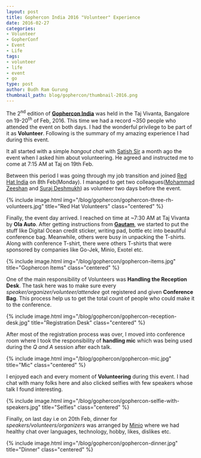 ```yaml
---
layout: post
title: Gophercon India 2016 "Volunteer" Experience
date: 2016-02-27
categories:
- Volunteer
- GopherConf
- Event
- Life
tags:
- volunteer
- life
- event
- go
type: post
author: Budh Ram Gurung
thumbnail_path: blog/gophercon/thumbnail-2016.png
---
```


The 2<sup>nd</sup> edition of [**Gophercon India**](http://www.gophercon.in 'Awesome Conf') was held in the Taj Vivanta, Bangalore on 19-20<sup>th</sup> of Feb, 2016.
This time we had a record ~350 people who attended the event on both days.
I had the wonderful privilege to be part of it as **Volunteer**. Following is the summary of my amazing experience I had during this event.

It all started with a simple _hangout chat_ with [Satish Sir](http://satishtalim.com 'Mentor') a month ago the
event when I asked him about volunteering. He agreed and instructed me to come at 7:15 AM at Taj on 19th
Feb.

Between this period I was going through my job transition and joined [Red Hat India](http://redhat.com)
on 8th Feb(Monday).<!-- and had gone through amazing experience of relocation process. -->
I managed to get two colleagues([Mohammad Zeeshan](https://twitter.com/zee_10000) and [Suraj Deshmukh](https://twitter.com/surajd_)) as volunteer two days before the event.

{% include image.html
           img="/blog/gophercon/gophercon-three-rh-volunteers.jpg"
           title="Red Hat Volunteers"
           class="centered"
%}

Finally, the event day arrived. I reached on time at ~7:30 AM at Taj Vivanta by **Ola Auto**.
After getting instructions from [**Gautam**]( 'Organizer'), we started to put the stuff like Digital Ocean
credit sticker, writing pad, bottle etc into beautiful conference bag. Meanwhile, others were busy in unpacking the
T-shirts. Along with conference T-shirt, there were others T-shirts that were sponsored by companies like Go-Jek, Minio, Exotel etc.

{% include image.html
           img="/blog/gophercon/gophercon-items.jpg"
           title="Gophercon Items"
           class="centered"
%}

One of the main responsibility of Volunteers was **Handling the Reception Desk**. The task here was to
make sure every _speaker/organizer/volunteer/attendee_ got registered and given **Conference Bag**. This process
help us to get the total count of people who could make it to the conference.

{% include image.html
           img="/blog/gophercon/gophercon-reception-desk.jpg"
           title="Registration Desk"
           class="centered"
%}

After most of the registration process was over, I moved into conference room where I took the responsibility of **handling mic** which was being used during the *Q and A* session after each talk.

{% include image.html
           img="/blog/gophercon/gophercon-mic.jpg"
           title="Mic"
           class="centered"
%}

I enjoyed each and every moment of **Volunteering** during this event. I had chat with many folks here and also clicked selfies with few speakers whose talk I found interesting.

{% include image.html
           img="/blog/gophercon/gophercon-selfie-with-speakers.jpg"
           title="Selfies"
           class="centered"
%}

Finally, on last day i.e on 20th Feb, dinner for _speakers/volunteers/organizers_ was arranged by [Minio](https://www.minio.io 'Platinum And Technology Sponsor') where we had healthy chat over languages, technology, hobby, likes, dislikes etc.

{% include image.html
           img="/blog/gophercon/gophercon-dinner.jpg"
           title="Dinner"
           class="centered"
%}
